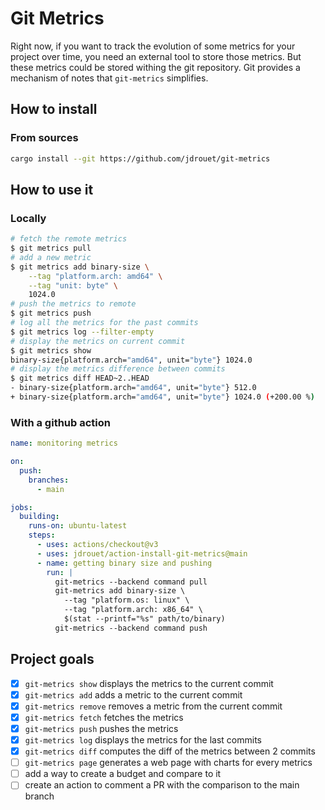 # Git Metrics

Right now, if you want to track the evolution of some metrics for your project
over time, you need an external tool to store those metrics. But these metrics
could be stored withing the git repository. Git provides a mechanism of notes
that `git-metrics` simplifies.

## How to install

### From sources

```bash
cargo install --git https://github.com/jdrouet/git-metrics
```

## How to use it

### Locally

```bash
# fetch the remote metrics
$ git metrics pull
# add a new metric
$ git metrics add binary-size \
    --tag "platform.arch: amd64" \
    --tag "unit: byte" \
    1024.0
# push the metrics to remote
$ git metrics push
# log all the metrics for the past commits
$ git metrics log --filter-empty
# display the metrics on current commit
$ git metrics show
binary-size{platform.arch="amd64", unit="byte"} 1024.0
# display the metrics difference between commits
$ git metrics diff HEAD~2..HEAD
- binary-size{platform.arch="amd64", unit="byte"} 512.0
+ binary-size{platform.arch="amd64", unit="byte"} 1024.0 (+200.00 %)
```

### With a github action

```yaml
name: monitoring metrics

on:
  push:
    branches:
      - main

jobs:
  building:
    runs-on: ubuntu-latest
    steps:
      - uses: actions/checkout@v3
      - uses: jdrouet/action-install-git-metrics@main
      - name: getting binary size and pushing
        run: |
          git-metrics --backend command pull
          git-metrics add binary-size \
            --tag "platform.os: linux" \
            --tag "platform.arch: x86_64" \
            $(stat --printf="%s" path/to/binary)
          git-metrics --backend command push
```

## Project goals

- [x] `git-metrics show` displays the metrics to the current commit
- [x] `git-metrics add` adds a metric to the current commit
- [x] `git-metrics remove` removes a metric from the current commit
- [x] `git-metrics fetch` fetches the metrics
- [x] `git-metrics push` pushes the metrics
- [x] `git-metrics log` displays the metrics for the last commits
- [x] `git-metrics diff` computes the diff of the metrics between 2 commits
- [ ] `git-metrics page` generates a web page with charts for every metrics
- [ ] add a way to create a budget and compare to it
- [ ] create an action to comment a PR with the comparison to the main branch

